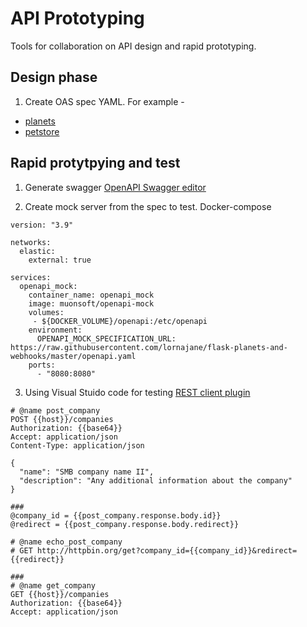 # API Prototyping

Tools for collaboration on API design and rapid prototyping.

## Design phase

1. Create OAS spec YAML. For example -

* [planets](https://raw.githubusercontent.com/lornajane/flask-planets-and-webhooks/master/openapi.yaml)
* [petstore](https://raw.githubusercontent.com/OAI/OpenAPI-Specification/main/examples/v3.0/petstore.yaml)

## Rapid protytpying and test

1. Generate swagger
[OpenAPI Swagger editor](https://editor.swagger.io)

1. Create mock server from the spec to test. Docker-compose
```Docker
version: "3.9"

networks:
  elastic:
    external: true

services:
  openapi_mock:
    container_name: openapi_mock
    image: muonsoft/openapi-mock
    volumes:
     - ${DOCKER_VOLUME}/openapi:/etc/openapi
    environment:
      OPENAPI_MOCK_SPECIFICATION_URL: https://raw.githubusercontent.com/lornajane/flask-planets-and-webhooks/master/openapi.yaml
    ports:
      - "8080:8080"
```

3. Using Visual Stuido code for testing
[REST client plugin](https://marketplace.visualstudio.com/items?itemName=humao.rest-client)
``` VS REST client
# @name post_company
POST {{host}}/companies
Authorization: {{base64}}
Accept: application/json
Content-Type: application/json

{
  "name": "SMB company name II",
  "description": "Any additional information about the company"
}

###
@company_id = {{post_company.response.body.id}}
@redirect = {{post_company.response.body.redirect}}

# @name echo_post_company
# GET http://httpbin.org/get?company_id={{company_id}}&redirect={{redirect}}

###
# @name get_company
GET {{host}}/companies
Authorization: {{base64}}
Accept: application/json
```
